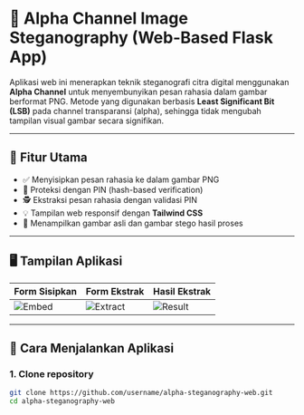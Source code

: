 # 🔐 Alpha Channel Image Steganography (Web-Based Flask App)

Aplikasi web ini menerapkan teknik steganografi citra digital menggunakan **Alpha Channel** untuk menyembunyikan pesan rahasia dalam gambar berformat PNG. Metode yang digunakan berbasis **Least Significant Bit (LSB)** pada channel transparansi (alpha), sehingga tidak mengubah tampilan visual gambar secara signifikan.

---

## 📸 Fitur Utama

- ✅ Menyisipkan pesan rahasia ke dalam gambar PNG
- 🔑 Proteksi dengan PIN (hash-based verification)
- 🕵️ Ekstraksi pesan rahasia dengan validasi PIN
- 💡 Tampilan web responsif dengan **Tailwind CSS**
- 💬 Menampilkan gambar asli dan gambar stego hasil proses

---

## 🖥️ Tampilan Aplikasi

| Form Sisipkan | Form Ekstrak | Hasil Ekstrak |
|---------------|--------------|----------------|
| ![Embed](screenshots/embed.png) | ![Extract](screenshots/extract.png) | ![Result](screenshots/result.png) |

---

## 🚀 Cara Menjalankan Aplikasi

### 1. Clone repository

```bash
git clone https://github.com/username/alpha-steganography-web.git
cd alpha-steganography-web
